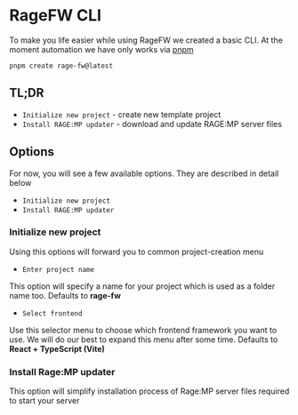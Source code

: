 # RageFW CLI

To make you life easier while using RageFW we created a basic CLI. At the moment automation we have only works via [pnpm](https://pnpm.io/)

``pnpm create rage-fw@latest``

## TL;DR
- ``Initialize new project`` - create new template project
- ``Install RAGE:MP updater`` - download and update RAGE:MP server files

## Options
For now, you will see a few available options. They are described in detail below

- ``Initialize new project``
- ``Install RAGE:MP updater``

### Initialize new project
Using this options will forward you to common project-creation menu
- ``Enter project name`` 

This option will specify a name for your project which is used as a folder name too. Defaults to **rage-fw**

- ``Select frontend``

Use this selector menu to choose which frontend framework you want to use. We will do our best to expand this menu after some time.
Defaults to **React + TypeScript (Vite)**

### Install Rage:MP updater
This option will simplify installation process of Rage:MP server files required to start your server